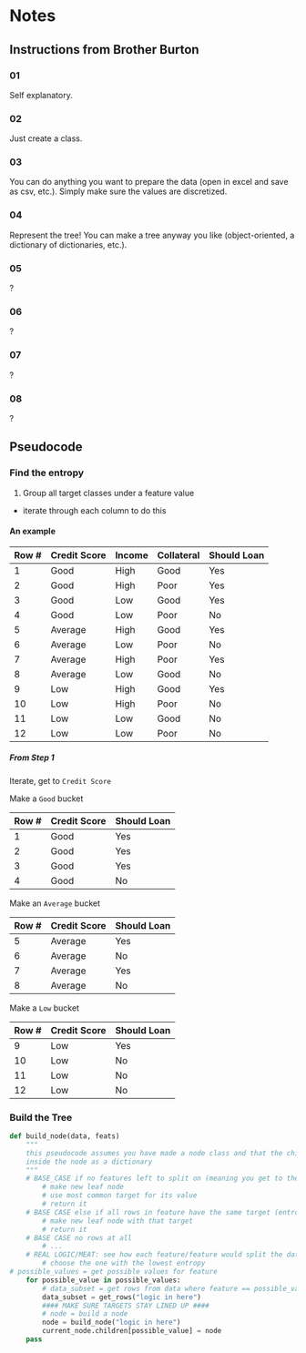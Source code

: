 # Notes

## Instructions from Brother Burton

### 01

Self explanatory.

### 02

Just create a class.

### 03

You can do anything you want to prepare the data (open in excel and save as csv, etc.). Simply make sure the values are discretized.

### 04

Represent the tree! You can make a tree anyway you like (object-oriented, a dictionary of dictionaries, etc.).

### 05

?

### 06

?

### 07

?

### 08

?

## Pseudocode

### Find the entropy

1. Group all target classes under a feature value

- iterate through each column to do this

#### An example

| Row # | Credit Score | Income | Collateral | Should Loan |
|-------|--------------|--------|------------|-------------|
| 1     | Good         | High   | Good       | Yes         |
| 2     | Good         | High   | Poor       | Yes         |
| 3     | Good         | Low    | Good       | Yes         |
| 4     | Good         | Low    | Poor       | No          |
| 5     | Average      | High   | Good       | Yes         |
| 6     | Average      | Low    | Poor       | No          |
| 7     | Average      | High   | Poor       | Yes         |
| 8     | Average      | Low    | Good       | No          |
| 9     | Low          | High   | Good       | Yes         |
| 10    | Low          | High   | Poor       | No          |
| 11    | Low          | Low    | Good       | No          |
| 12    | Low          | Low    | Poor       | No          |

##### From Step 1

Iterate, get to `Credit Score`

Make a `Good` bucket

| Row # | Credit Score | Should Loan |
|-------|--------------|-------------|
| 1     | Good         | Yes         |
| 2     | Good         | Yes         |
| 3     | Good         | Yes         |
| 4     | Good         | No          |

Make an `Average` bucket

| Row # | Credit Score | Should Loan |
|-------|--------------|-------------|
| 5     | Average      | Yes         |
| 6     | Average      | No          |
| 7     | Average      | Yes         |
| 8     | Average      | No          |

Make a `Low` bucket

| Row # | Credit Score | Should Loan |
|-------|--------------|-------------|
| 9     | Low          | Yes         |
| 10    | Low          | No          |
| 11    | Low          | No          |
| 12    | Low          | No          |

### Build the Tree

```python
def build_node(data, feats)
    """
    this pseudocode assumes you have made a node class and that the children are represented
    inside the node as a dictionary
    """
    # BASE_CASE if no features left to split on (meaning you get to the end of the tree)
        # make new leaf node
        # use most common target for its value
        # return it
    # BASE CASE else if all rows in feature have the same target (entropy == 0?)
        # make new leaf node with that target
        # return it
    # BASE CASE no rows at all
        # ...
    # REAL LOGIC/MEAT: see how each feature/feature would split the data
        # choose the one with the lowest entropy
# possible_values = get possible values for feature
    for possible_value in possible_values:
        # data_subset = get rows from data where feature == possible_value, i.e. where gender=='M'
        data_subset = get_rows("logic in here")
        #### MAKE SURE TARGETS STAY LINED UP ####
        # node = build a node
        node = build_node("logic in here")
        current_node.children[possible_value] = node
    pass
```